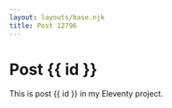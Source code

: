 ```yaml
---
layout: layouts/base.njk
title: Post 12796
---
```


# Post {{ id }}

This is post {{ id }} in my Eleventy project.
